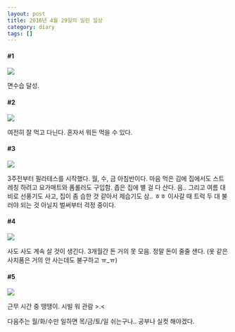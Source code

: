 ```yaml
---
layout: post
title: 2016년 4월 29일의 밀린 일상
category: diary
tags: []
---
```

#### #1
![](__imgUrl__/1.png)

면수습 달성.

#### #2
![](__imgUrl__/2.jpg)

여전히 잘 먹고 다닌다. 혼자서 뭐든 먹을 수 있다.

#### #3
![](__imgUrl__/3.jpg)

3주전부터 필라테스를 시작했다. 월, 수, 금 아침반이다. 마음 먹은 김에 집에서도 스트레칭 하려고 요가매트와 폼롤러도 구입함. 좁은 집에 별 걸 다 산다. 음.. 그리고 여름 대비로 선풍기도 사고, 집이 좀 습한 것 같아서 제습기도 삼.. ㅎㅎ 이사갈 때 트럭 두 대 불러야 되는 것 아닐지 벌써부터 걱정 중이다.

#### #4
![](__imgUrl__/5.jpg)

사도 사도 계속 살 것이 생긴다. 3개월간 돈 거의 못 모음. 정말 돈이 줄줄 샌다. (옷 같은 사치품은 거의 안 사는데도 불구하고 ㅠ_ㅠ)

#### #5
![](__imgUrl__/4.jpg)

근무 시간 중 땡땡이. 시빌 워 관람 >.<

다음주는 월/화/수만 일하면 목/금/토/일 쉬는구나.. 공부나 실컷 해야겠다.